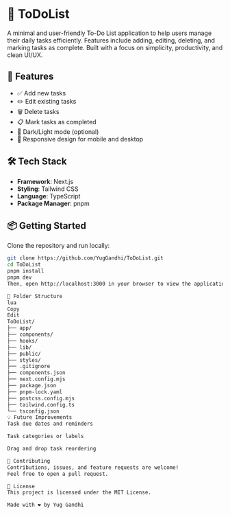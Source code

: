 # 📝 ToDoList

A minimal and user-friendly To-Do List application to help users manage their daily tasks efficiently. Features include adding, editing, deleting, and marking tasks as complete. Built with a focus on simplicity, productivity, and clean UI/UX.

## 🚀 Features

- ✅ Add new tasks
- ✏️ Edit existing tasks
- 🗑️ Delete tasks
- 📋 Mark tasks as completed
- 🌙 Dark/Light mode (optional)
- 📱 Responsive design for mobile and desktop

## 🛠️ Tech Stack

- **Framework**: Next.js
- **Styling**: Tailwind CSS
- **Language**: TypeScript
- **Package Manager**: pnpm

## 📦 Getting Started

Clone the repository and run locally:

```bash
git clone https://github.com/YugGandhi/ToDoList.git
cd ToDoList
pnpm install
pnpm dev
Then, open http://localhost:3000 in your browser to view the application.

📁 Folder Structure
lua
Copy
Edit
ToDoList/
├── app/
├── components/
├── hooks/
├── lib/
├── public/
├── styles/
├── .gitignore
├── components.json
├── next.config.mjs
├── package.json
├── pnpm-lock.yaml
├── postcss.config.mjs
├── tailwind.config.ts
└── tsconfig.json
💡 Future Improvements
Task due dates and reminders

Task categories or labels

Drag and drop task reordering

🤝 Contributing
Contributions, issues, and feature requests are welcome!
Feel free to open a pull request.

📄 License
This project is licensed under the MIT License.

Made with ❤️ by Yug Gandhi

